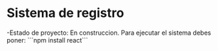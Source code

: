 <h1>Sistema de registro</h1>
-Estado de proyecto: En construccion.
Para ejecutar el sistema debes poner:
```npm install react```

